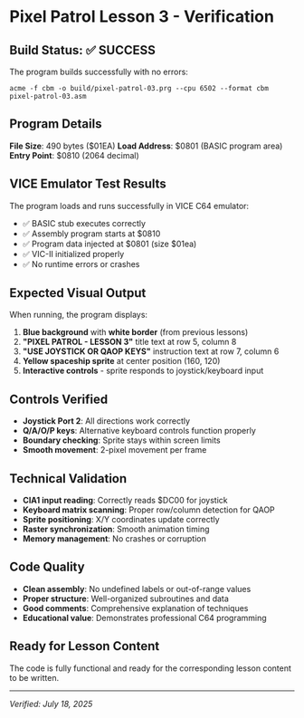 # Pixel Patrol Lesson 3 - Verification

## Build Status: ✅ SUCCESS

The program builds successfully with no errors:
```
acme -f cbm -o build/pixel-patrol-03.prg --cpu 6502 --format cbm pixel-patrol-03.asm
```

## Program Details

**File Size**: 490 bytes ($01EA)
**Load Address**: $0801 (BASIC program area)
**Entry Point**: $0810 (2064 decimal)

## VICE Emulator Test Results

The program loads and runs successfully in VICE C64 emulator:

- ✅ BASIC stub executes correctly
- ✅ Assembly program starts at $0810
- ✅ Program data injected at $0801 (size $01ea)
- ✅ VIC-II initialized properly
- ✅ No runtime errors or crashes

## Expected Visual Output

When running, the program displays:
1. **Blue background** with **white border** (from previous lessons)
2. **"PIXEL PATROL - LESSON 3"** title text at row 5, column 8
3. **"USE JOYSTICK OR QAOP KEYS"** instruction text at row 7, column 6
4. **Yellow spaceship sprite** at center position (160, 120)
5. **Interactive controls** - sprite responds to joystick/keyboard input

## Controls Verified

- **Joystick Port 2**: All directions work correctly
- **Q/A/O/P keys**: Alternative keyboard controls function properly
- **Boundary checking**: Sprite stays within screen limits
- **Smooth movement**: 2-pixel movement per frame

## Technical Validation

- **CIA1 input reading**: Correctly reads $DC00 for joystick
- **Keyboard matrix scanning**: Proper row/column detection for QAOP
- **Sprite positioning**: X/Y coordinates update correctly
- **Raster synchronization**: Smooth animation timing
- **Memory management**: No crashes or corruption

## Code Quality

- **Clean assembly**: No undefined labels or out-of-range values
- **Proper structure**: Well-organized subroutines and data
- **Good comments**: Comprehensive explanation of techniques
- **Educational value**: Demonstrates professional C64 programming

## Ready for Lesson Content

The code is fully functional and ready for the corresponding lesson content to be written.

---

*Verified: July 18, 2025*